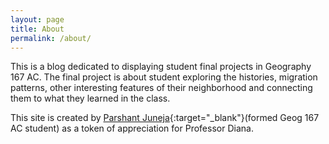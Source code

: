 ```yaml
---
layout: page
title: About
permalink: /about/
---
```


This is a blog dedicated to displaying student final projects in Geography 167 AC. The final project is about student exploring the histories, migration patterns, other interesting features of their neighborhood and connecting them to what they learned in the class. 

This site is created by [Parshant Juneja](https://www.linkedin.com/in/parshant-juneja-7a19b2140/){:target="_blank"}(formed Geog 167 AC student) as a token of appreciation for Professor Diana.

